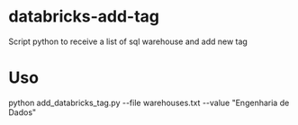 # databricks-add-tag
Script python to receive a list of sql warehouse and add new tag

# Uso

python add_databricks_tag.py --file warehouses.txt --value "Engenharia de Dados"
